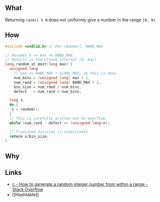 ## What
Returning `rand() % N` does not uniformly give a number in the range `[0, N)`

## How
```c
#include <stdlib.h> // For random(), RAND_MAX

// Assumes 0 <= max <= RAND_MAX
// Returns in the closed interval [0, max]
long random_at_most(long max) {
  unsigned long
    // max <= RAND_MAX < ULONG_MAX, so this is okay.
    num_bins = (unsigned long) max + 1,
    num_rand = (unsigned long) RAND_MAX + 1,
    bin_size = num_rand / num_bins,
    defect   = num_rand % num_bins;

  long x;
  do {
   x = random();
  }
  // This is carefully written not to overflow
  while (num_rand - defect <= (unsigned long)x);

  // Truncated division is intentional
  return x/bin_size;
}
```

## Why


## Links
- [c - How to generate a random integer number from within a range - Stack Overflow](https://stackoverflow.com/questions/2509679/how-to-generate-a-random-integer-number-from-within-a-range)
- [[Hashtable]]